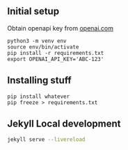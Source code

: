 ## Initial setup

Obtain openapi key from [openai.com](https://beta.openai.com/account/api-keys)

```
python3 -m venv env
source env/bin/activate
pip install -r requirements.txt
export OPENAI_API_KEY='ABC-123'
```

## Installing stuff

```
pip install whatever
pip freeze > requirements.txt
```

## Jekyll Local development

```sh
jekyll serve --livereload
```
